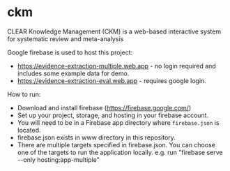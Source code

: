 # ckm
CLEAR Knowledge Management (CKM) is a web-based interactive system for systematic review and meta-analysis


Google firebase is used to host this project:
- https://evidence-extraction-multiple.web.app - no login required and includes some example data for demo.
- https://evidence-extraction-eval.web.app - requires google login.


How to run:
- Download and install firebase (https://firebase.google.com/)
- Set up your project, storage, and hosting in your firebase account.
- You will need to be in a Firebase app directory where `firebase.json` is located.
- firebase.json exists in www directory in this repository.
- There are multiple targets specified in firebase.json.  You can choose one of the targets to run the application locally.
e.g. run "firebase serve --only hosting:app-multiple"

